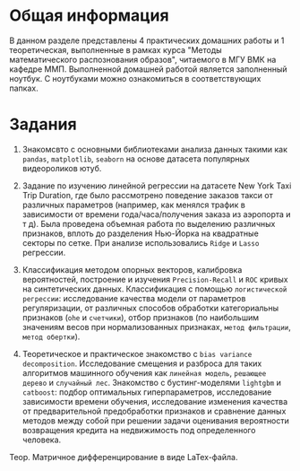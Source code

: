 # Общая информация
В данном разделе представлены 4 практических домашних работы и 1 теоретическая, выполненные в рамках курса "Методы математического распознования образов", читаемого в МГУ ВМК на кафедре ММП. Выполненной домашней работой является заполненный ноутбук. С ноутбуками можно ознакомиться в соответствующих папках.

# Задания
1. Знакомсвто с основными библиотеками анализа данных такими как `pandas`, `matplotlib`, `seaborn` на основе датасета популярных видеороликов ютуб.

2. Задание по изучению линейной регрессии на датасете New York Taxi Trip Duration, где
было рассмотрено поведение заказов такси от различных параметров (например, как
менялся трафик в зависимости от времени года/часа/получения заказа из аэропорта и т д).
Была проведена объемная работа по выделению различных признаков, вплоть до
разделения Нью-Йорка на квадратные секторы по сетке. При анализе использовались `Ridge`
и `Lasso` регрессии.

3. Классификация методом опорных векторов, калибровка вероятностей, построение и
изучения `Precision-Recall` и `ROC` кривых на синтетических данных. Классификация с
помощью `логистической регрессии`: исследование качества модели от параметров
регуляризации, от различных способов обработки категориальны признаков (`ohe` и
`счетчики`), отбор признаков (по наибольшим значениям весов при нормализованных
признаках, `метод фильтрации`, `метод обертки`).

4. Теоретическое и практическое знакомство с `bias variance decomposition`. Исследование смещения и разброса для таких алгоритмов машинного обучения как `линейная модель`, `решающее дерево` и `случайный лес`. Знакомство с бустинг-моделями `lightgbm` и `catboost`: подбор оптимальных гиперпараметров, исследование зависимости времени обучения, исследование изменения качества от предварительной предобработки признаков и сравнение данных методов между собой при решении задачи оценивания вероятности возвращения кредита на недвижимость под определенного человека. 

Теор. Матричное дифференцирование в виде LaTex-файла.
